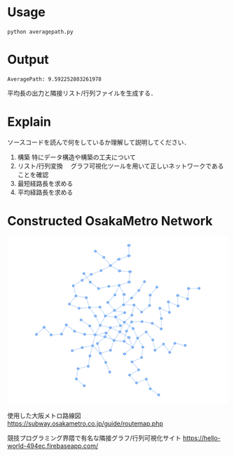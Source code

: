 # Usage
```
python averagepath.py
```
# Output
```
AveragePath: 9.592252803261978
```
平均長の出力と隣接リスト/行列ファイルを生成する．

# Explain
ソースコードを読んで何をしているか理解して説明してください．

1. 構築
	特にデータ構造や構築の工夫について
2. リスト/行列変換
　グラフ可視化ツールを用いて正しいネットワークであることを確認
3. 最短経路長を求める
4. 平均経路長を求める


# Constructed OsakaMetro Network
![OsakaMetro Network](osakametro.png) 

使用した大阪メトロ路線図
https://subway.osakametro.co.jp/guide/routemap.php

競技プログラミング界隈で有名な隣接グラフ/行列可視化サイト
https://hello-world-494ec.firebaseapp.com/
